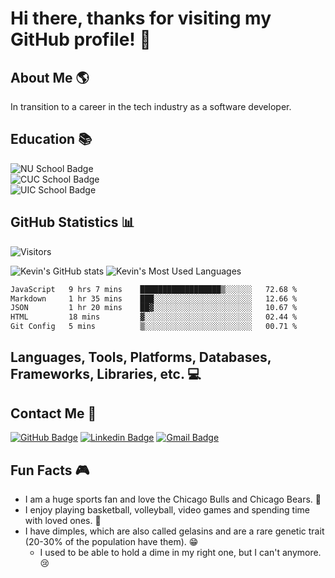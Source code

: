 # Hi there, thanks for visiting my GitHub profile! 👋

## About Me 🌎

In transition to a career in the tech industry as a software developer.

## Education 📚

![NU School Badge](https://img.shields.io/badge/Student_at_Nortwestern_University_(NU)-Full_Stack_Coding_Boot_Camp-8A2BE2)  
![CUC School Badge](https://img.shields.io/badge/Concordia_University_Chicago_(CUC)-Master_of_Business_Administration_(MBA)-6b0000)  
![UIC School Badge](https://img.shields.io/badge/University_of_Illinois_at_Chicago_(UIC)-Bachelor_of_Science_(BS)_in_Kinesiology_with_a_Minor_in_Psychology-0c4273)

## GitHub Statistics 📊

![Visitors](https://api.visitorbadge.io/api/visitors?path=https%3A%2F%2Fgithub.com%2Fkevindimayuga%2Fkevindimayuga&label=Visitors&countColor=%23263759)

![Kevin's GitHub stats](https://github-readme-stats.vercel.app/api?username=kevindimayuga&count_private=true&show_icons=true&theme=dark)
![Kevin's Most Used Languages](https://github-readme-stats.vercel.app/api/top-langs/?username=kevindimayuga&layout=compact&theme=dark)

<!--START_SECTION:waka-->

```txt
JavaScript   9 hrs 7 mins    ██████████████████▒░░░░░░   72.68 %
Markdown     1 hr 35 mins    ███░░░░░░░░░░░░░░░░░░░░░░   12.66 %
JSON         1 hr 20 mins    ██▓░░░░░░░░░░░░░░░░░░░░░░   10.67 %
HTML         18 mins         ▓░░░░░░░░░░░░░░░░░░░░░░░░   02.44 %
Git Config   5 mins          ▒░░░░░░░░░░░░░░░░░░░░░░░░   00.71 %
```

<!--END_SECTION:waka-->

## Languages, Tools, Platforms, Databases, Frameworks, Libraries, etc. 💻



## Contact Me 📩

[![GitHub Badge](https://img.shields.io/badge/GitHub-181717?style=for-the-badge&logo=github&logoColor=white)](https://github.com/kevindimayuga)
[![Linkedin Badge](https://img.shields.io/badge/-LinkedIn-0e76a8?style=for-the-badge&logo=Linkedin&logoColor=white)](https://www.linkedin.com/in/kevindimayuga/)
[![Gmail Badge](https://img.shields.io/badge/Gmail-D14836?style=for-the-badge&logo=gmail&logoColor=white)](mailto:k.dimayuga22@gmail.com)

<!-- Placeholder badge when I make my own personal profile website -->
<!-- [![Website Badge](https://img.shields.io/badge/Website-3b5998?style=flat-square&logo=google-chrome&logoColor=white)]() -->

## Fun Facts 🎮

- I am a huge sports fan and love the Chicago Bulls and Chicago Bears. 🐻
- I enjoy playing basketball, volleyball, video games and spending time with loved ones. 🏀
- I have dimples, which are also called gelasins and are a rare genetic trait (20-30% of the population have them). 😁
    - I used to be able to hold a dime in my right one, but I can't anymore. 😢

<!--
**kevindimayuga/kevindimayuga** is a ✨ _special_ ✨ repository because its `README.md` (this file) appears on your GitHub profile.

Here are some ideas to get you started:

- 🔭 I’m currently working on ...
- 🌱 I’m currently learning ...
- 👯 I’m looking to collaborate on ...
- 🤔 I’m looking for help with ...
- 💬 Ask me about ...
- 📫 How to reach me: ...
- 😄 Pronouns: ...
- ⚡ Fun fact: ...
-->
